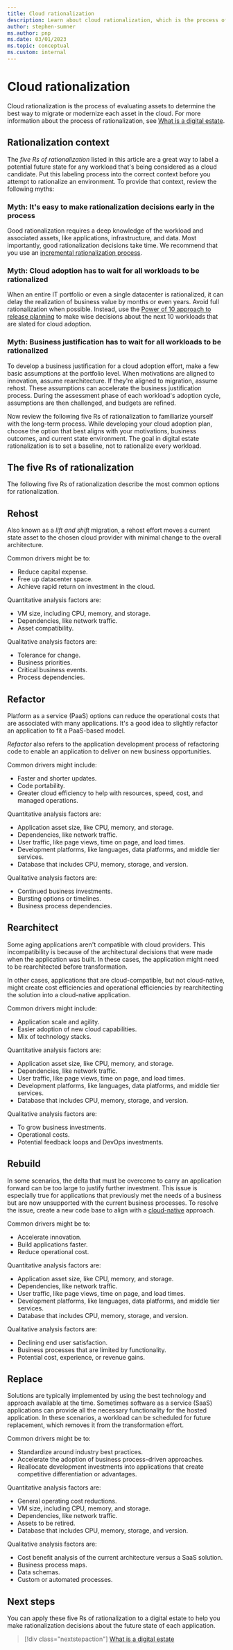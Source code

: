 ```yaml
---
title: Cloud rationalization
description: Learn about cloud rationalization, which is the process of evaluating assets to determine the best way to migrate or modernize each asset in the cloud.
author: stephen-sumner
ms.author: pnp
ms.date: 03/01/2023
ms.topic: conceptual
ms.custom: internal
---
```


# Cloud rationalization

Cloud rationalization is the process of evaluating assets to determine the best way to migrate or modernize each asset in the cloud. For more information about the process of rationalization, see [What is a digital estate](./index.md).

## Rationalization context

The *five Rs of rationalization* listed in this article are a great way to label a potential future state for any workload that's being considered as a cloud candidate. Put this labeling process into the correct context before you attempt to rationalize an environment. To provide that context, review the following myths:

### Myth: It's easy to make rationalization decisions early in the process

Good rationalization requires a deep knowledge of the workload and associated assets, like applications, infrastructure, and data. Most importantly, good rationalization decisions take time. We recommend that you use an [incremental rationalization process](./rationalize.md#incremental-rationalization).

### Myth: Cloud adoption has to wait for all workloads to be rationalized

When an entire IT portfolio or even a single datacenter is rationalized, it can delay the realization of business value by months or even years. Avoid full rationalization when possible. Instead, use the [Power of 10 approach to release planning](./rationalize.md#release-planning) to make wise decisions about the next 10 workloads that are slated for cloud adoption.

### Myth: Business justification has to wait for all workloads to be rationalized

To develop a business justification for a cloud adoption effort, make a few basic assumptions at the portfolio level. When motivations are aligned to innovation, assume rearchitecture. If they're aligned to migration, assume rehost. These assumptions can accelerate the business justification process. During the assessment phase of each workload's adoption cycle, assumptions are then challenged, and budgets are refined.

Now review the following five Rs of rationalization to familiarize yourself with the long-term process. While developing your cloud adoption plan, choose the option that best aligns with your motivations, business outcomes, and current state environment. The goal in digital estate rationalization is to set a baseline, not to rationalize every workload.

## The five Rs of rationalization

The following five Rs of rationalization describe the most common options for rationalization.

## Rehost

Also known as a *lift and shift* migration, a rehost effort moves a current state asset to the chosen cloud provider with minimal change to the overall architecture.

Common drivers might be to:

- Reduce capital expense.
- Free up datacenter space.
- Achieve rapid return on investment in the cloud.

Quantitative analysis factors are:

- VM size, including CPU, memory, and storage.
- Dependencies, like network traffic.
- Asset compatibility.

Qualitative analysis factors are:

- Tolerance for change.
- Business priorities.
- Critical business events.
- Process dependencies.

## Refactor

Platform as a service (PaaS) options can reduce the operational costs that are associated with many applications. It's a good idea to slightly refactor an application to fit a PaaS-based model.

*Refactor* also refers to the application development process of refactoring code to enable an application to deliver on new business opportunities.

Common drivers might include:

- Faster and shorter updates.
- Code portability.
- Greater cloud efficiency to help with resources, speed, cost, and managed operations.

Quantitative analysis factors are:

- Application asset size, like CPU, memory, and storage.
- Dependencies, like network traffic.
- User traffic, like page views, time on page, and load times.
- Development platforms, like languages, data platforms, and middle tier services.
- Database that includes CPU, memory, storage, and version.

Qualitative analysis factors are:

- Continued business investments.
- Bursting options or timelines.
- Business process dependencies.

## Rearchitect

Some aging applications aren't compatible with cloud providers. This incompatibility is because of the architectural decisions that were made when the application was built. In these cases, the application might need to be rearchitected before transformation.

In other cases, applications that are cloud-compatible, but not cloud-native, might create cost efficiencies and operational efficiencies by rearchitecting the solution into a cloud-native application.

Common drivers might include:

- Application scale and agility.
- Easier adoption of new cloud capabilities.
- Mix of technology stacks.

Quantitative analysis factors are:

- Application asset size, like CPU, memory, and storage.
- Dependencies, like network traffic.
- User traffic, like page views, time on page, and load times.
- Development platforms, like languages, data platforms, and middle tier services.
- Database that includes CPU, memory, storage, and version.

Qualitative analysis factors are:

- To grow business investments.
- Operational costs.
- Potential feedback loops and DevOps investments.

## Rebuild

In some scenarios, the delta that must be overcome to carry an application forward can be too large to justify further investment. This issue is especially true for applications that previously met the needs of a business but are now unsupported with the current business processes. To resolve the issue, create a new code base to align with a [cloud-native](https://azure.microsoft.com/overview/cloudnative/) approach.

Common drivers might be to:

- Accelerate innovation.
- Build applications faster.
- Reduce operational cost.

Quantitative analysis factors are:

- Application asset size, like CPU, memory, and storage.
- Dependencies, like network traffic.
- User traffic, like page views, time on page, and load times.
- Development platforms, like languages, data platforms, and middle tier services.
- Database that includes CPU, memory, storage, and version.

Qualitative analysis factors are:

- Declining end user satisfaction.
- Business processes that are limited by functionality.
- Potential cost, experience, or revenue gains.

## Replace

Solutions are typically implemented by using the best technology and approach available at the time. Sometimes software as a service (SaaS) applications can provide all the necessary functionality for the hosted application. In these scenarios, a workload can be scheduled for future replacement, which removes it from the transformation effort.

Common drivers might be to:

- Standardize around industry best practices.
- Accelerate the adoption of business process-driven approaches.
- Reallocate development investments into applications that create competitive differentiation or advantages.

Quantitative analysis factors are:

- General operating cost reductions.
- VM size, including CPU, memory, and storage.
- Dependencies, like network traffic.
- Assets to be retired.
- Database that includes CPU, memory, storage, and version.

Qualitative analysis factors are:

- Cost benefit analysis of the current architecture versus a SaaS solution.
- Business process maps.
- Data schemas.
- Custom or automated processes.

## Next steps

You can apply these five Rs of rationalization to a digital estate to help you make rationalization decisions about the future state of each application.

> [!div class="nextstepaction"]
> [What is a digital estate](./index.md)
